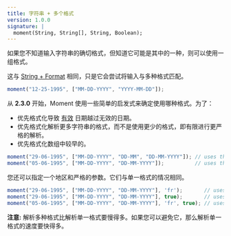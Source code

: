 ```yaml
---
title: 字符串 + 多个格式
version: 1.0.0
signature: |
  moment(String, String[], String, Boolean);
---
```



如果您不知道输入字符串的确切格式，但知道它可能是其中的一种，则可以使用一组格式。

这与 [String + Format](#/parsing/string-format/) 相同，只是它会尝试将输入与多种格式匹配。

```js
moment("12-25-1995", ["MM-DD-YYYY", "YYYY-MM-DD"]);
```

  从 **2.3.0** 开始，Moment 使用一些简单的启发式来确定使用哪种格式。为了：

 * 优先格式化导致 [有效](#/parsing/is-valid/) 日期越过无效的日期。
 * 优先格式化解析更多字符串的格式，而不是使用更少的格式，即有限进行更严格的解析。
 * 优先格式化数组中较早的。

```js
moment("29-06-1995", ["MM-DD-YYYY", "DD-MM", "DD-MM-YYYY"]); // uses the last format
moment("05-06-1995", ["MM-DD-YYYY", "DD-MM-YYYY"]);          // uses the first format
```

您还可以指定一个地区和严格的参数。它们与单一格式的情况相同。

```js
moment("29-06-1995", ["MM-DD-YYYY", "DD-MM-YYYY"], 'fr');       // uses 'fr' locale
moment("29-06-1995", ["MM-DD-YYYY", "DD-MM-YYYY"], true);       // uses strict parsing
moment("05-06-1995", ["MM-DD-YYYY", "DD-MM-YYYY"], 'fr', true); // uses 'fr' locale and strict parsing
```

**注意:** 解析多种格式比解析单一格式要慢得多。如果您可以避免它，那么解析单一格式的速度要快得多。

